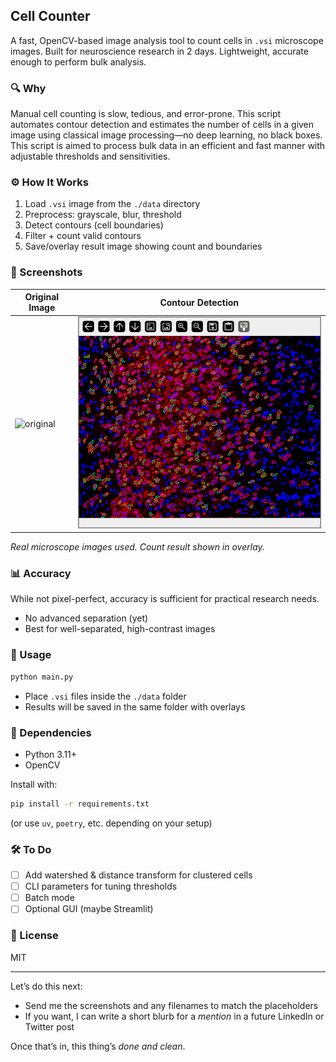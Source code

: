 ## Cell Counter

A fast, OpenCV-based image analysis tool to count cells in `.vsi` microscope images. Built for neuroscience research in 2 days. Lightweight, accurate enough to perform bulk analysis.

### 🔍 Why

Manual cell counting is slow, tedious, and error-prone. This script automates contour detection and estimates the number of cells in a given image using classical image processing—no deep learning, no black boxes. This script is aimed to process bulk data in an efficient and fast manner with adjustable thresholds and sensitivities.

### ⚙️ How It Works

1. Load `.vsi` image from the `./data` directory
2. Preprocess: grayscale, blur, threshold
3. Detect contours (cell boundaries)
4. Filter + count valid contours
5. Save/overlay result image showing count and boundaries

### 📸 Screenshots

| Original Image                              | Contour Detection                            |
| ------------------------------------------- | -------------------------------------------- |
| ![original](./public/test_sample.vsi) | ![contours](./public/contoured_sample.png) |

*Real microscope images used. Count result shown in overlay.*

### 📊 Accuracy

While not pixel-perfect, accuracy is sufficient for practical research needs.

* No advanced separation (yet)
* Best for well-separated, high-contrast images

### 🚀 Usage

```bash
python main.py
```

* Place `.vsi` files inside the `./data` folder
* Results will be saved in the same folder with overlays

### 🧪 Dependencies

* Python 3.11+
* OpenCV

Install with:

```bash
pip install -r requirements.txt
```

(or use `uv`, `poetry`, etc. depending on your setup)

### 🛠️ To Do

- [ ] Add watershed & distance transform for clustered cells
- [ ] CLI parameters for tuning thresholds
- [ ] Batch mode
- [ ] Optional GUI (maybe Streamlit)

### 📄 License

MIT

---

Let’s do this next:

* Send me the screenshots and any filenames to match the placeholders
* If you want, I can write a short blurb for a *mention* in a future LinkedIn or Twitter post

Once that’s in, this thing’s *done and clean*.
